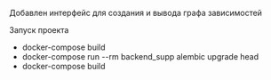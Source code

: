 Добавлен интерфейс для создания и вывода графа зависимостей

Запуск проекта

- docker-compose build
- docker-compose run --rm backend_supp alembic upgrade head
- docker-compose build


